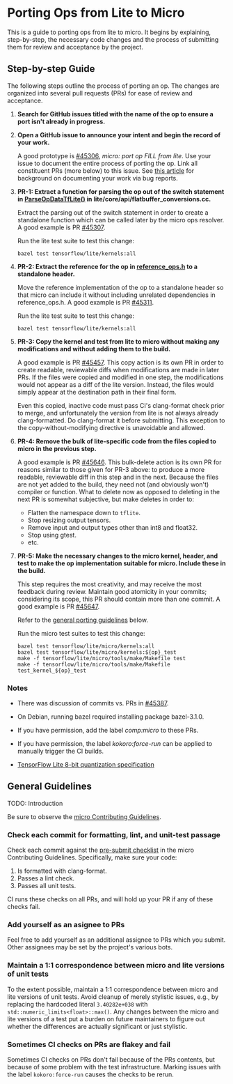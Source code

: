 # Porting Ops from Lite to Micro

This is a guide to porting ops from lite to micro. It begins by explaining,
step-by-step, the necessary code changes and the process of submitting them for
review and acceptance by the project. 

## Step-by-step Guide

The following steps outline the process of porting an op. The changes are
organized into several pull requests (PRs) for ease of review and acceptance.

1.  **Search for GitHub issues titled with the name of the op to ensure a port
    isn't already in progress.**

1.  **Open a GitHub issue to announce your intent and begin the record of your
    work.**

    A good prototype is [#45306][], *micro: port op FILL from lite*. Use your
    issue to document the entire process of porting the op. Link
    all constituent PRs (more below) to this issue. See
    [this article][Providing Context] for background on documenting your work via bug
    reports.

1.  **PR-1: Extract a function for parsing the op out of the switch statement
    in [ParseOpDataTfLite()][] in lite/core/api/flatbuffer_conversions.cc.**

    Extract the parsing out of the switch statement in order to create a
    standalone function which can be called later by the micro ops
    resolver. A good example is PR [#45307][].

    Run the lite test suite to test this change:

        bazel test tensorflow/lite/kernels:all

1.  **PR-2: Extract the reference for the op in [reference_ops.h][] to a
    standalone header.**

    Move the reference implementation of the op to a standalone header so that
    micro can include it without including unrelated dependencies in
    reference_ops.h. A good example is PR [#45311][].

    Run the lite test suite to test this change:

        bazel test tensorflow/lite/kernels:all

1.  **PR-3: Copy the kernel and test from lite to micro without making any
    modifications and without adding them to the build.**
    
    A good example is PR [#45457][]. This copy action is its own PR in order to
    create readable, reviewable diffs when modifications are made in later PRs.
    If the files were copied and modified in one step, the modifications would
    not appear as a diff of the lite version. Instead, the files would simply
    appear at the destination path in their final form.

    Even this copied, inactive code must pass CI's clang-format check prior to
    merge, and unfortunately the version from lite is not always already
    clang-formatted. Do clang-format it before submitting. This exception to
    the copy-without-modifying directive is unavoidable and allowed.

1.  **PR-4: Remove the bulk of lite-specific code from the files copied to
    micro in the previous step.**
    
    A good example is PR [#45646][]. This bulk-delete action is its own PR for
    reasons similar to those given for PR-3 above: to produce a more readable,
    reviewable diff in this step and in the next. Because the files are not yet
    added to the build, they need not (and obviously won't) compiler or
    function. What to delete now as opposed to deleting in the next PR is
    somewhat subjective, but make deletes in order to:
    
    -   Flatten the namespace down to `tflite`.
    -   Stop resizing output tensors.
    -   Remove input and output types other than int8 and float32.
    -   Stop using gtest.
    -   etc.

1.  **PR-5: Make the necessary changes to the micro kernel, header, and test to
    make the op implementation suitable for micro. Include these in the
    build.**

    This step requires the most creativity, and may receive the most feedback
    during review. Maintain good atomicity in your commits; considering its
    scope, this PR should contain more than one commit. A good example is PR
    [#45647][]. 

    Refer to the [general porting guidelines][] below.

    Run the micro test suites to test this change:

        bazel test tensorflow/lite/micro/kernels:all
        bazel test tensorflow/lite/micro/kernels:${op}_test
        make -f tensorflow/lite/micro/tools/make/Makefile test
        make -f tensorflow/lite/micro/tools/make/Makefile test_kernel_${op}_test

[#45306]: https://github.com/tensorflow/tensorflow/issues/45306
[#45307]: https://github.com/tensorflow/tensorflow/pull/45307
[#45311]: https://github.com/tensorflow/tensorflow/pull/45311
[#45457]: https://github.com/tensorflow/tensorflow/pull/45457
[#45646]: https://github.com/tensorflow/tensorflow/pull/45646
[#45647]: https://github.com/tensorflow/tensorflow/pull/45647
[Providing Context]: https://testing.googleblog.com/2017/09/code-health-providing-context-with.html
[ParseOpDataTfLite()]: https://github.com/tensorflow/tensorflow/blob/d8394a6d774f5e3c02d97f1fc18ff445199db598/tensorflow/lite/core/api/flatbuffer_conversions.cc#L135
[reference_ops.h]: https://github.com/tensorflow/tensorflow/blob/92f459e6b917fa5099ef5317d14c5100d33a86f0/tensorflow/lite/kernels/internal/reference/reference_ops.h
[general porting guidelines]: #general-porting-guidelines


### Notes

*   There was discussion of commits vs. PRs in [#45387][].

*   On Debian, running bazel required installing package bazel-3.1.0.

*   If you have permission, add the label *comp:micro* to these PRs.

*   If you have permission, the label *kokoro:force-run* can be applied to
    manually trigger the CI builds.

*   [TensorFlow Lite 8-bit quantization specification](https://www.tensorflow.org/lite/performance/quantization_spec)

[#45387]: https://github.com/tensorflow/tensorflow/issues/45387


## General Guidelines

TODO: Introduction

Be sure to observe the [micro Contributing Guidelines][].

[micro Contributing Guidelines]: https://github.com/tensorflow/tensorflow/blob/master/tensorflow/lite/micro/CONTRIBUTING.md

### Check each commit for formatting, lint, and unit-test passage

Check each commit against the [pre-submit checklist][] in the micro
Contributing Guidelines. Specifically, make sure your code:

1.  Is formatted with clang-format.
1.  Passes a lint check.
1.  Passes all unit tests.

CI runs these checks on all PRs, and will hold up your PR if any of these checks fail.

[pre-submit checklist]: https://github.com/tensorflow/tensorflow/blob/master/tensorflow/lite/micro/CONTRIBUTING.md#before-submitting-your-pr

### Add yourself as an asignee to PRs

Feel free to add yourself as an additional assignee to PRs which you submit.
Other assignees may be set by the project's various bots.

### Maintain a 1:1 correspondence between micro and lite versions of unit tests

To the extent possible, maintain a 1:1 correspondence between micro and lite
versions of unit tests. Avoid cleanup of merely stylistic issues, e.g., by
replacing the hardcoded literal `3.40282e+038` with
`std::numeric_limits<float>::max()`. Any changes between the micro and lite
versions of a test put a burden on future maintainers to figure out whether the
differences are actually significant or just stylistic.

### Sometimes CI checks on PRs are flakey and fail

Sometimes CI checks on PRs don't fail because of the PRs contents, but because
of some problem with the test infrastructure. Marking issues with the label
`kokoro:force-run` causes the checks to be rerun.
